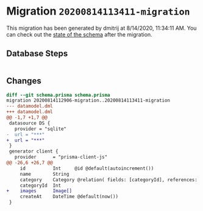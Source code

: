 # Migration `20200814113411-migration`

This migration has been generated by dmitrij at 8/14/2020, 11:34:11 AM.
You can check out the [state of the schema](./schema.prisma) after the migration.

## Database Steps

```sql

```

## Changes

```diff
diff --git schema.prisma schema.prisma
migration 20200814112906-migration..20200814113411-migration
--- datamodel.dml
+++ datamodel.dml
@@ -1,7 +1,7 @@
 datasource DS {
   provider = "sqlite"
-  url = "***"
+  url = "***"
 }
 generator client {
   provider      = "prisma-client-js"
@@ -26,6 +26,7 @@
     id          Int     @id @default(autoincrement())
     name        String
     category    Category @relation( fields: [categoryId], references: [id] )
     categoryId  Int
+    images      Image[] 
     createAt    DateTime @default(now())
 }
```


